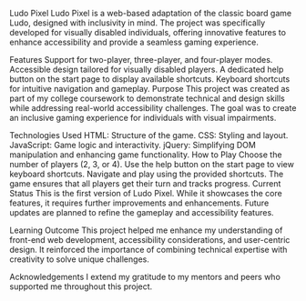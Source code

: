 Ludo Pixel
Ludo Pixel is a web-based adaptation of the classic board game Ludo, designed with inclusivity in mind. The project was specifically developed for visually disabled individuals, offering innovative features to enhance accessibility and provide a seamless gaming experience.

Features
Support for two-player, three-player, and four-player modes.
Accessible design tailored for visually disabled players.
A dedicated help button on the start page to display available shortcuts.
Keyboard shortcuts for intuitive navigation and gameplay.
Purpose
This project was created as part of my college coursework to demonstrate technical and design skills while addressing real-world accessibility challenges. The goal was to create an inclusive gaming experience for individuals with visual impairments.

Technologies Used
HTML: Structure of the game.
CSS: Styling and layout.
JavaScript: Game logic and interactivity.
jQuery: Simplifying DOM manipulation and enhancing game functionality.
How to Play
Choose the number of players (2, 3, or 4).
Use the help button on the start page to view keyboard shortcuts.
Navigate and play using the provided shortcuts.
The game ensures that all players get their turn and tracks progress.
Current Status
This is the first version of Ludo Pixel. While it showcases the core features, it requires further improvements and enhancements. Future updates are planned to refine the gameplay and accessibility features.

Learning Outcome
This project helped me enhance my understanding of front-end web development, accessibility considerations, and user-centric design. It reinforced the importance of combining technical expertise with creativity to solve unique challenges.

Acknowledgements
I extend my gratitude to my mentors and peers who supported me throughout this project.

